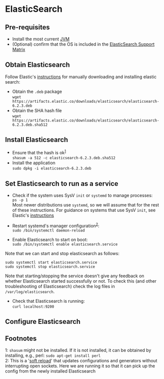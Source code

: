 ElasticSearch
=============

Pre-requisites
--------------
- Install the most current [JVM][link01]
- (Optional) confirm that the OS is included in the [ElasticSearch Support Matrix][link02]


Obtain Elasticsearch
--------------------
Follow Elastic's [instructions][link06] for manually downloading and installing elastic search:
- Obtain the `.deb` package  
  `wget https://artifacts.elastic.co/downloads/elasticsearch/elasticsearch-6.2.3.deb`
- Obtain the SHA hash file  
  `wget https://artifacts.elastic.co/downloads/elasticsearch/elasticsearch-6.2.3.deb.sha512`


Install Elasticsearch
---------------------
- Ensure that the hash is ok<sup>[1](#footnote01)</sup>  
  `shasum -a 512 -c elasticsearch-6.2.3.deb.sha512`
- Install the application  
  `sudo dpkg -i elasticsearch-6.2.3.deb`


Set Elasticsearch to run as a service
-------------------------------------
- Check if the system uses SysV `init` or `systemd` to manage processes:  
  `ps -p 1`  
  Most newer distributions use `systemd`, so we will assume that for the rest of these instructions. For guidance on systems that use
  SysV `init`, see Elastic's [instructions][link06]

- Restart systemd's manager configuration<sup>[2](#footnote02)</sup>:  
  `sudo /bin/systemctl daemon-reload`
- Enable Elasticsearch to start on boot:  
  `sudo /bin/systemctl enable elasticsearch.service`

Note that we can start and stop elasticsearch as follows:
```
sudo systemctl start elasticsearch.service
sudo systemctl stop elasticsearch.service
```

Note that starting/stopping the service doesn't give any feedback on whether Elasticsearch started successfully or not. To check this (and 
other troubleshooting of Elasticsearch) check the log files in `/var/log/elasticsearch`.

- Check that Elasticsearch is running:  
  `curl localhost:9200`


Configure Elasticsearch
-----------------------



Footnotes
---------
<a name="footnote01">1</a>: `shasum` might not be installed. If it is not installed, it can be obtained by installing, e.g., 
perl: `sudo apt-get install perl`  
<a name="footnote02">2</a>: This is a '[soft reload][link07]' that updates configurations and generators without interrupting open 
sockets. Here we are running it so that it can pick up the config from the newly installed Elasticsearch


[link01]: https://github.com/Crossroadsman/ServerAdmin/blob/master/java.md
[link02]: https://www.elastic.co/support/matrix
[link06]: https://www.elastic.co/guide/en/elasticsearch/reference/current/deb.html#deb-repo
[link07]: https://unix.stackexchange.com/questions/364782/what-does-systemctl-daemon-reload-do
